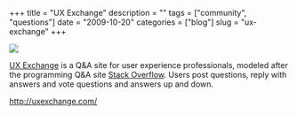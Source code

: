 +++
title = "UX Exchange"
description = ""
tags = ["community", "questions"]
date = "2009-10-20"
categories = ["blog"]
slug = "ux-exchange"
+++



  <div class="notebook-screenshot"><a href="http://uxexchange.com/"><img src="http://media.konigi.com/bluga/wt4ade06808544c_0.jpg"/></a></div><p><a href="http://uxexchange.com/">UX Exchange</a> is a Q&amp;A site for user experience professionals, modeled after the programming Q&amp;A site <a href="http://stackoverflow.com/">Stack Overflow</a>. Users post questions, reply with answers and vote questions and answers up and down.</p>
    
  <a href="http://uxexchange.com/">http://uxexchange.com/</a>
